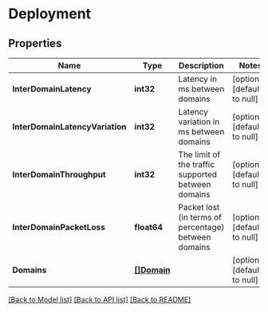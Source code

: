 # Deployment

## Properties
Name | Type | Description | Notes
------------ | ------------- | ------------- | -------------
**InterDomainLatency** | **int32** | Latency in ms between domains | [optional] [default to null]
**InterDomainLatencyVariation** | **int32** | Latency variation in ms between domains | [optional] [default to null]
**InterDomainThroughput** | **int32** | The limit of the traffic supported between domains | [optional] [default to null]
**InterDomainPacketLoss** | **float64** | Packet lost (in terms of percentage) between domains | [optional] [default to null]
**Domains** | [**[]Domain**](Domain.md) |  | [optional] [default to null]

[[Back to Model list]](../README.md#documentation-for-models) [[Back to API list]](../README.md#documentation-for-api-endpoints) [[Back to README]](../README.md)


